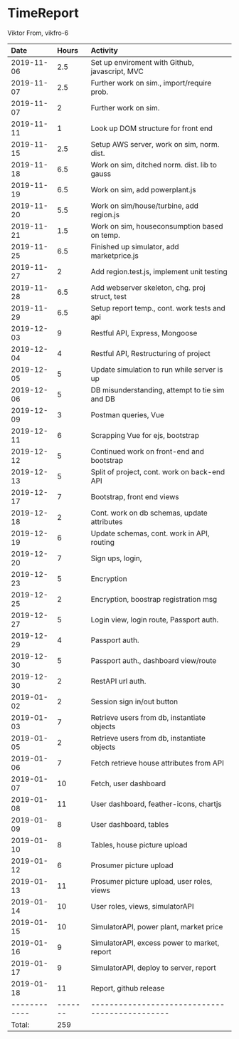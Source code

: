 # TimeReport 
Viktor From, vikfro-6                                    

| Date         | Hours   | Activity                                       |
| :----------- |:--------| :----------------------------------------------|
|  2019-11-06  | 2.5     | Set up enviroment with Github, javascript, MVC | 
|  2019-11-07  | 2.5     | Further work on sim., import/require prob.     |
|  2019-11-07  | 2       | Further work on sim.                           |
|  2019-11-11  | 1       | Look up DOM structure for front end            |
|  2019-11-15  | 2.5     | Setup AWS server, work on sim, norm. dist.     |
|  2019-11-18  | 6.5     | Work on sim, ditched norm. dist. lib to gauss  |
|  2019-11-19  | 6.5     | Work on sim, add powerplant.js                 |
|  2019-11-20  | 5.5     | Work on sim/house/turbine, add region.js       |
|  2019-11-21  | 1.5     | Work on sim, houseconsumption based on temp.   |
|  2019-11-25  | 6.5     | Finished up simulator, add marketprice.js      |
|  2019-11-27  | 2       | Add region.test.js, implement unit testing     |
|  2019-11-28  | 6.5     | Add webserver skeleton, chg. proj struct, test |
|  2019-11-29  | 6.5     | Setup report temp., cont. work tests and api   |
|  2019-12-03  | 9       | Restful API, Express, Mongoose                 |
|  2019-12-04  | 4       | Restful API, Restructuring of project          |
|  2019-12-05  | 5       | Update simulation to run while server is up    |
|  2019-12-06  | 5       | DB misunderstanding, attempt to tie sim and DB |
|  2019-12-09  | 3       | Postman queries, Vue                           |
|  2019-12-11  | 6       | Scrapping Vue for ejs, bootstrap               |
|  2019-12-12  | 5       | Continued work on front-end and bootstrap      |
|  2019-12-13  | 5       | Split of project, cont. work on back-end API   |
|  2019-12-17  | 7       | Bootstrap, front end views                     |
|  2019-12-18  | 2       | Cont. work on db schemas, update attributes    |
|  2019-12-19  | 6       | Update schemas, cont. work in API, routing     | 
|  2019-12-20  | 7       | Sign ups, login,                               |
|  2019-12-23  | 5       | Encryption                                     |
|  2019-12-25  | 2       | Encryption, boostrap registration msg          |
|  2019-12-27  | 5       | Login view, login route, Passport auth.        |
|  2019-12-29  | 4       | Passport auth.                                 |
|  2019-12-30  | 5       | Passport auth., dashboard view/route           | 
|  2019-12-30  | 2       | RestAPI url auth.                              | 
|  2019-01-02  | 2       | Session sign in/out button                     | 
|  2019-01-03  | 7       | Retrieve users from db, instantiate objects    | 
|  2019-01-05  | 2       | Retrieve users from db, instantiate objects    | 
|  2019-01-06  | 7       | Fetch retrieve house attributes from API       | 
|  2019-01-07  | 10      | Fetch, user dashboard                          | 
|  2019-01-08  | 11      | User dashboard, feather-icons, chartjs         | 
|  2019-01-09  | 8       | User dashboard, tables                         | 
|  2019-01-10  | 8       | Tables, house picture upload                   | 
|  2019-01-12  | 6       | Prosumer picture upload                        | 
|  2019-01-13  | 11      | Prosumer picture upload, user roles, views     | 
|  2019-01-14  | 10      | User roles, views, simulatorAPI                | 
|  2019-01-15  | 10      | SimulatorAPI, power plant, market price        |
|  2019-01-16  | 9       | SimulatorAPI, excess power to market, report   |
|  2019-01-17  | 9       | SimulatorAPI, deploy to server, report         |
|  2019-01-18  | 11      | Report, github release                         |
| ------------ | ------- | ---------------------------------------------- | 
|  Total:      | 259     |                                                |

